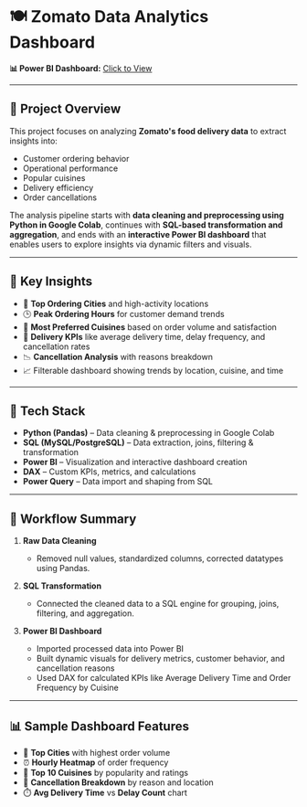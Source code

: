 # 🍽️ Zomato Data Analytics Dashboard

**📊 Power BI Dashboard:** [Click to View](https://app.powerbi.com/view?r=eyJrIjoiMjdiYzZiOWUtMmZhYy00Y2ZmLWI2ODUtMDc1MmFkY2JlOTA3IiwidCI6ImQxZjE0MzQ4LWYxYjUtNGEwOS1hYzk5LTdlYmYyMTNjYmM4MSIsImMiOjEwfQ%3D%3D)

---

## 📌 Project Overview

This project focuses on analyzing **Zomato's food delivery data** to extract insights into:

- Customer ordering behavior  
- Operational performance  
- Popular cuisines  
- Delivery efficiency  
- Order cancellations  

The analysis pipeline starts with **data cleaning and preprocessing using Python in Google Colab**, continues with **SQL-based transformation and aggregation**, and ends with an **interactive Power BI dashboard** that enables users to explore insights via dynamic filters and visuals.

---

## 🚀 Key Insights

- 📍 **Top Ordering Cities** and high-activity locations  
- 🕒 **Peak Ordering Hours** for customer demand trends  
- 🍛 **Most Preferred Cuisines** based on order volume and satisfaction  
- 🚚 **Delivery KPIs** like average delivery time, delay frequency, and cancellation rates  
- 📉 **Cancellation Analysis** with reasons breakdown  
- 📈 Filterable dashboard showing trends by location, cuisine, and time

---

## 🔧 Tech Stack

- **Python (Pandas)** – Data cleaning & preprocessing in Google Colab  
- **SQL (MySQL/PostgreSQL)** – Data extraction, joins, filtering & transformation  
- **Power BI** – Visualization and interactive dashboard creation  
- **DAX** – Custom KPIs, metrics, and calculations  
- **Power Query** – Data import and shaping from SQL

---

## 🧪 Workflow Summary

1. **Raw Data Cleaning**  
   - Removed null values, standardized columns, corrected datatypes using Pandas.

2. **SQL Transformation**  
   - Connected the cleaned data to a SQL engine for grouping, joins, filtering, and aggregation.

3. **Power BI Dashboard**  
   - Imported processed data into Power BI  
   - Built dynamic visuals for delivery metrics, customer behavior, and cancellation reasons  
   - Used DAX for calculated KPIs like Average Delivery Time and Order Frequency by Cuisine  

---

## 📊 Sample Dashboard Features

- 🌆 **Top Cities** with highest order volume  
- ⏰ **Hourly Heatmap** of order frequency  
- 🥘 **Top 10 Cuisines** by popularity and ratings  
- 🚫 **Cancellation Breakdown** by reason and location  
- ⏱️ **Avg Delivery Time** vs **Delay Count** chart  
